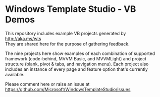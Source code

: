 # Windows Template Studio - VB Demos


This repository includes example VB projects generated by http://aka.ms/wts   
They are shared here for the purpose of gathering feedback. 

The nine projects here show examples of each combination of supported framework (code-behind, MVVM Basic, and MVVMLight) and project structure (blank, pivot & tabs, and navigation menu).
Each project also includes an instance of every page and feature option that's currently available.

Please comment here or raise an issue at https://github.com/Microsoft/WindowsTemplateStudio/issues
